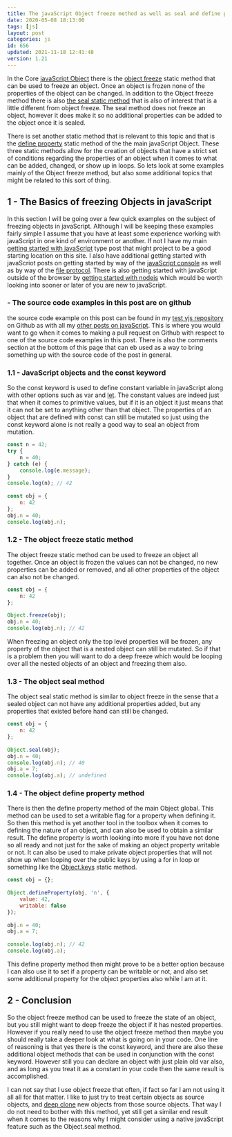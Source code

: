 ```yaml
---
title: The javaScript Object freeze method as well as seal and define property
date: 2020-05-08 18:13:00
tags: [js]
layout: post
categories: js
id: 656
updated: 2021-11-18 12:41:48
version: 1.21
---
```


In the Core [javaScript Object](https://developer.mozilla.org/en-US/docs/Web/JavaScript/Reference/Global_Objects/Object) there is the [object freeze](https://developer.mozilla.org/en-US/docs/Web/JavaScript/Reference/Global_Objects/Object/freeze) static method that can be used to freeze an object. Once an object is frozen none of the properties of the object can be changed. In addition to the Object freeze method there is also [the seal static method](https://developer.mozilla.org/en-US/docs/Web/JavaScript/Reference/Global_Objects/Object/seal) that is also of interest that is a little different from object freeze. The seal method does not freeze an object, however it does make it so no additional properties can be added to the object once it is sealed. 

There is set another static method that is relevant to this topic and that is the [define property](https://developer.mozilla.org/en-US/docs/Web/JavaScript/Reference/Global_Objects/Object/defineProperty) static method of the the main javaScript Object. These three static methods allow for the creation of objects that have a strict set of conditions regarding the properties of an object when it comes to what can be added, changed, or show up in loops. So lets look at some examples mainly of the Object freeze method, but also some additional topics that might be related to this sort of thing.

<!-- more -->

## 1 - The Basics of freezing Objects in javaScript

In this section I will be going over a few quick examples on the subject of freezing objects in javaScript. Although I will be keeping these examples fairly simple I assume that you have at least some experience working with javaScript in one kind of environment or another. If not I have my main [getting started with javaScript](/2018/11/27/js-getting-started/) type post that might project to be a good starting location on this site. I also have additional getting started with javaScriot posts on getting started by way of the [javaScript console](/2019/07/29/js-getting-started-javascript-console/) as well as by way of the [file protocol](/2020/09/21/js-getting-started-file-protocol/). There is also getting started with javaScript outside of the browser by [getting started with nodejs](/2017/04/05/nodejs-helloworld/) which would be worth looking into sooner or later of you are new to javaScript.

### - The source code examples in this post are on github

the source code example on this post can be found in my [test vjs repository](https://github.com/dustinpfister/test_vjs/tree/master/for_post/js-javascript-object-freeze-seal-and-define-property/s1-basics) on Github as with all my [other posts on javaScript](/categories/js/). This is where you would want to go when it comes to making a pull request on Github with respect to one of the source code examples in this post. There is also the comments section at the bottom of this page that can eb used as a way to bring something up with the source code of the post in general.

### 1.1 - JavaScript objects and the const keyword

So the const keyword is used to define constant variable in javaScript along with other options such as var and [let](/2019/02/09/js-javascript-let/). The constant values are indeed just that when it comes to primitive values, but if it is an object it just means that it can not be set to anything other than that object. The properties of an object that are defined with const can still be mutated so just using the const keyword alone is not really a good way to seal an object from mutation.

```js
const n = 42;
try {
    n = 40;
} catch (e) {
    console.log(e.message);
}
console.log(n); // 42
 
const obj = {
    n: 42
};
obj.n = 40;
console.log(obj.n);
```

### 1.2 - The object freeze static method

The object freeze static method can be used to freeze an object all together. Once an object is frozen the values can not be changed, no new properties can be added or removed, and all other properties of the object can also not be changed.

```js
const obj = {
    n: 42
};
 
Object.freeze(obj);
obj.n = 40;
console.log(obj.n); // 42
```

When freezing an object only the top level properties will be frozen, any property of the object that is a nested object can still be mutated. So if that is a problem then you will want to do a deep freeze which would be looping over all the nested objects of an object and freezing them also.

### 1.3 - The object seal method

The object seal static method is similar to object freeze in the sense that a sealed object can not have any additional properties added, but any properties that existed before hand can still be changed.

```js
const obj = {
    n: 42
};
 
Object.seal(obj);
obj.n = 40;
console.log(obj.n); // 40
obj.a = 7;
console.log(obj.a); // undefined
```

### 1.4 - The object define property method

There is then the define property method of the main Object global. This method can be used to set a writable flag for a property when defining it. So then this method is yet another tool in the toolbox when it comes to defining the nature of an object, and can also be used to obtain a similar result. The define property is worth looking into more if you have not done so all ready and not just for the sake of making an object property writable or not. It can also be used to make private object properties that will not show up when looping over the public keys by using a for in loop or something like the [Object.keys](/2018/12/15/js-object-keys/) static method.

```js
const obj = {};
 
Object.defineProperty(obj, 'n', {
    value: 42,
    writable: false
});
 
obj.n = 40;
obj.a = 7;
 
console.log(obj.n); // 42
console.log(obj.a);
```

This define property method then might prove to be a better option because I can also use it to set if a property can be writable or not, and also set some additional property for the object properties also while I am at it.

## 2 - Conclusion

So the object freeze method can be used to freeze the state of an object, but you still might want to deep freeze the object if it has nested properties. However if you really need to use the object freeze method then maybe you should really take a deeper look at what is going on in your code. One line of reasoning is that yes there is the const keyword, and there are also these additional object methods that can be used in conjunction with the const keyword. However still you can declare an object with just plain old var also, and as long as you treat it as a constant in your code then the same result is accomplished.

I can not say that I use object freeze that often, if fact so far I am not using it all all for that matter. I like to just try to treat certain objects as source objects, and [deep clone](/2017/11/13/lodash_clonedeep) new objects from those source objects. That way I do not need to bother with this method, yet still get a similar end result when it comes to the reasons why I might consider using a native javaScript feature such as the Object.seal method.

